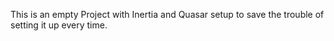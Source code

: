 This is an empty Project with Inertia and Quasar setup to save the trouble of setting it up every time.
